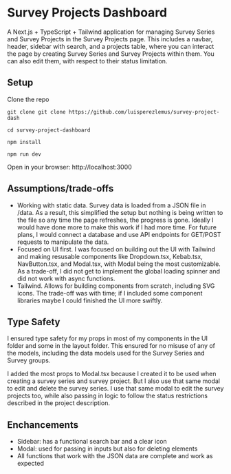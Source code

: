 # Survey Projects Dashboard
A Next.js + TypeScript + Tailwind application for managing Survey Series and Survey Projects in the Survey Projects page. 
This includes a navbar, header, sidebar with search, and a projects table, where you can interact the page by creating
Survey Series and Survey Projects within them. You can also edit them, with respect to their status limitation.

## Setup
Clone the repo
```
git clone git clone https://github.com/luisperezlemus/survey-project-dash
```
```
cd survey-project-dashboard
```
```
npm install
```
```
npm run dev
```
Open in your browser: http://localhost:3000

## Assumptions/trade-offs
- Working with static data. Survey data is loaded from a JSON file in /data. As a result, this simplified the setup but nothing is being written to the file so any time the page refreshes, the progress is gone. Ideally I would have done more to make this work if I had more time. For future plans, I would connect a database and use API endpoints for GET/POST requests to manipulate the data.
- Focused on UI first. I was focused on building out the UI with Tailwind and making resusable components like Dropdown.tsx, Kebab.tsx, NavButton.tsx, and Modal.tsx, with Modal being the most customizable. As a trade-off, I did not get to implement the global loading spinner and did not work with async functions.
- Tailwind. Allows for building components from scratch, including SVG icons. The trade-off was with time; if I included some component libraries maybe I could finished the UI more swiftly.
## Type Safety
I ensured type safety for my props in most of my components in the UI folder and some in the layout folder. This ensured for no misuse of any of the models, including the data
models used for the Survey Series and Survey groups. 

I added the most props to Modal.tsx because I created it to be used when creating a survey series and survey project. But I also use that same modal to edit and delete the survey series. I use that same modal to edit the survey projects too, while also passing in logic to follow the status restrictions described in the project description.

## Enchancements
- Sidebar: has a functional search bar and a clear icon
- Modal: used for passing in inputs but also for deleting elements
- All functions that work with the JSON data are complete and work as expected

